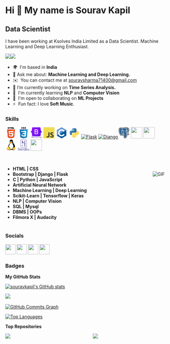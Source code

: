 Hi 👋 My name is Sourav Kapil
=============================

Data Scientist
--------------

I have been working at Ksolves India Limited as a Data Scientist. Machine Learning and Deep Learning Enthusiast.

<a href="https://www.twitter.com/kapil_sourav" target="_blank" rel="noreferrer"><img
src="https://img.shields.io/twitter/follow/kapil_sourav?logo=twitter&style=for-the-badge&color=ec4899&labelColor=000000"
/></a><a href="https://www.github.com/souravkapil" target="_blank" rel="noreferrer"><img
src="https://img.shields.io/github/followers/souravkapil?logo=github&style=for-the-badge&color=ec4899&labelColor=000000" /></a>

* 🌍  I'm based in <strong>India</strong>
* 💬  Ask me about: <strong>Machine Learning and Deep Learning.</strong>
* ✉️   You can contact me at [souravsharma71400@gmail.com](mailto:souravkapil2000@gmail.com)
* 🔭  I’m currently working on <strong>Time Series Analysis.</strong> 
* 🧠  I'm currently learning <strong>NLP</strong> and <strong>Computer Vision</strong>
* 🤝  I'm open to collaborating on <strong>ML Projects</strong>
* ⚡   Fun fact: I love <strong>Soft Music</strong>.


### Skills

<p align="left">

<code><img height="36" width="36" src="https://raw.githubusercontent.com/devicons/devicon/master/icons/html5/html5-original-wordmark.svg" ></code>
<code><img height="36" width="36" src="https://raw.githubusercontent.com/devicons/devicon/master/icons/css3/css3-original-wordmark.svg" ></code>
<code><img height="36" width="36" src="https://raw.githubusercontent.com/devicons/devicon/master/icons/bootstrap/bootstrap-original-wordmark.svg" ></code>
<code><img height="36" width="36" src="https://raw.githubusercontent.com/devicons/devicon/master/icons/javascript/javascript-original.svg" ></code>
<code><img height="36" width="36" src="https://raw.githubusercontent.com/devicons/devicon/master/icons/c/c-original.svg" ></code>
<code><img height="36" width="36" src="https://raw.githubusercontent.com/devicons/devicon/master/icons/python/python-original.svg" ></code>
<a href="https://flask.palletsprojects.com/en/2.0.x/" target="_blank" rel="noreferrer"><img src="https://raw.githubusercontent.com/danielcranney/readme-generator/main/public/icons/skills/flask-colored-dark.svg" width="36" height="36" alt="Flask" /></a>
<a href="https://www.djangoproject.com/" target="_blank" rel="noreferrer"><img src="https://raw.githubusercontent.com/danielcranney/readme-generator/main/public/icons/skills/django-colored-dark.svg" width="36" height="36" alt="Django" /></a><code><img height="36" width="36" src="https://raw.githubusercontent.com/devicons/devicon/master/icons/postgresql/postgresql-original.svg" ></code>
<code><img height="36" width="36" src="https://www.vectorlogo.zone/logos/apache_cassandra/apache_cassandra-icon.svg" ></code>
<code><img height="36" width="36" src="https://www.vectorlogo.zone/logos/tensorflow/tensorflow-icon.svg" ></code>
<code><img height="36" width="36" src="https://raw.githubusercontent.com/devicons/devicon/master/icons/linux/linux-original.svg" ></code>
<code><img height="36" width="36" src="https://raw.githubusercontent.com/devicons/devicon/master/icons/heroku/heroku-original-wordmark.svg" ></code>
<code><img height="36" width="36" src="https://www.vectorlogo.zone/logos/git-scm/git-scm-icon.svg" ></code>
 
</p> 
<br>

- <strong>HTML | CSS</strong><br>  <img align="right" alt="GIF" src="https://media.giphy.com/media/836HiJc7pgzy8iNXCn/giphy.gif" />
- <strong>Bootstrap | Django | Flask</strong><br>
- <strong>C | Python | JavaScript</strong><br>
- <strong>Artificial Neural Network</strong><br>
- <strong>Machine Learning | Deep Learning</strong><br>
- <strong>Scikit-Learn | Tensorflow | Keras</strong><br>
- <strong>NLP | Computer Vision</strong><br>
- <strong>SQL | Mysql</strong><br>
- <strong>DBMS | OOPs</strong><br>
- <strong>Filmora X | Audacity</strong><br>
  <br>

### Socials

<p align="left"> <a href="https://www.github.com/souravkapil" target="_blank" rel="noreferrer"><img src="https://raw.githubusercontent.com/danielcranney/readme-generator/main/public/icons/socials/github-dark.svg" width="32" height="32" /></a> <a href="http://www.instagram.com/sourav_kapil" target="_blank" rel="noreferrer"><img src="https://raw.githubusercontent.com/danielcranney/readme-generator/main/public/icons/socials/instagram.svg" width="32" height="32" /></a> <a href="https://www.linkedin.com/in/sourav-kapil-15-2000" target="_blank" rel="noreferrer"><img src="https://raw.githubusercontent.com/danielcranney/readme-generator/main/public/icons/socials/linkedin.svg" width="32" height="32" /></a> <a href="https://www.twitter.com/kapil_sourav" target="_blank" rel="noreferrer"><img src="https://raw.githubusercontent.com/danielcranney/readme-generator/main/public/icons/socials/twitter.svg" width="32" height="32" /></a></p>

### Badges

<b>My GitHub Stats</b>

<a href="http://www.github.com/souravkapil"><img src="https://github-readme-stats.vercel.app/api?username=souravkapil&show_icons=true&hide=&count_private=true&title_color=ec4899&text_color=ffffff&icon_color=ec4899&bg_color=000000&hide_border=true&show_icons=true" alt="souravkapil's GitHub stats" /></a>

<a href="http://www.github.com/souravkapil"><img src="https://github-readme-streak-stats.herokuapp.com/?user=souravkapil&stroke=ffffff&background=000000&ring=ec4899&fire=ec4899&currStreakNum=ffffff&currStreakLabel=ec4899&sideNums=ffffff&sideLabels=ffffff&dates=ffffff&hide_border=true" /></a>

<a href="http://www.github.com/souravkapil"><img src="https://activity-graph.herokuapp.com/graph?username=souravkapil&bg_color=000000&color=ffffff&line=ec4899&point=ffffff&area_color=000000&area=true&hide_border=true&custom_title=GitHub%20Commits%20Graph" alt="GitHub Commits Graph" /></a>

<a href="https://github.com/souravkapil" align="left"><img src="https://github-readme-stats.vercel.app/api/top-langs/?username=souravkapil&langs_count=10&title_color=ec4899&text_color=ffffff&icon_color=ec4899&bg_color=000000&hide_border=true&locale=en&custom_title=Top%20%Languages" alt="Top Languages" /></a>

<b>Top Repositories</b>

<div width="100%" align="center"><a href="https://github.com/Souravkapil/DeepLearning.AI-Tensorflow-Specialisation" align="left"><img align="left" width="45%" src="https://github-readme-stats.vercel.app/api/pin/?username=souravkapil&repo=DeepLearning.AI-Tensorflow-Specialisation&title_color=ec4899&text_color=ffffff&icon_color=ec4899&bg_color=000000&hide_border=true&locale=en" /></a><a href="https://github.com/souravkapil/Netflix-Movie_Recommender_System" align="right"><img align="right" width="45%" src="https://github-readme-stats.vercel.app/api/pin/?username=souravkapil&repo=Netflix-Movie_Recommender_System&title_color=ec4899&text_color=ffffff&icon_color=ec4899&bg_color=000000&hide_border=true&locale=en" /></a></div><br /><br /><br /><br /><br /><br /><br />
 

